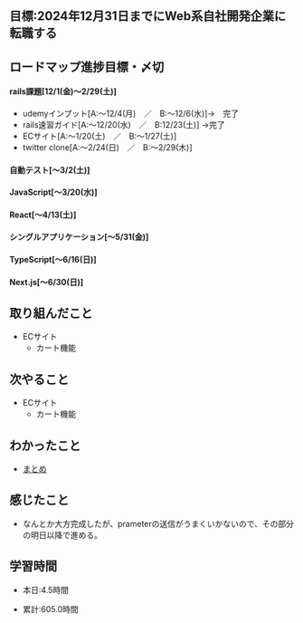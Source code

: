 ## 目標:2024年12月31日までにWeb系自社開発企業に転職する

## ロードマップ進捗目標・〆切
#### rails課題[12/1(金)～2/29(土)]
* udemyインプット[A:～12/4(月)　／　B:～12/6(水)]→　完了
* rails速習ガイド[A:～12/20(水)　／　B:12/23(土)]
→完了
* ECサイト[A:～1/20(土)　／　B:～1/27(土)]
* twitter clone[A:～2/24(日)　／　B:～2/29(木)]

#### 自動テスト[～3/2(土)]
#### JavaScript[～3/20(水)]
#### React[～4/13(土)]
#### シングルアプリケーション[～5/31(金)]
#### TypeScript[～6/16(日)]
#### Next.js[～6/30(日)]


## 取り組んだこと
- ECサイト
  - カート機能


## 次やること
- ECサイト
  - カート機能
  
## わかったこと
* [まとめ](https://github.com/satohirok/dairy_report/blob/main/2024/EC/cart.md)

 
## 感じたこと
* なんとか大方完成したが、prameterの送信がうまくいかないので、その部分の明日以降で進める。

## 学習時間
- 本日:4.5時間

- 累計:605.0時間
  
